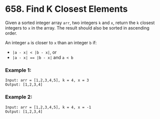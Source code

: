 # 658. Find K Closest Elements

Given a sorted integer array `arr`, two integers `k` and `x`, return the `k` closest integers to `x` in the array. The result should also be sorted in ascending order.

An integer `a` is closer to `x` than an integer `b` if:

- `|a - x| < |b - x|`, or
- `|a - x| == |b - x|` and `a < b`

### Example 1:
```
Input: arr = [1,2,3,4,5], k = 4, x = 3
Output: [1,2,3,4]
```

### Example 2:
```
Input: arr = [1,2,3,4,5], k = 4, x = -1
Output: [1,2,3,4]
```
